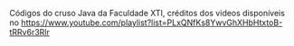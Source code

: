 Códigos do cruso Java da Faculdade XTI, créditos dos videos disponíveis no https://www.youtube.com/playlist?list=PLxQNfKs8YwvGhXHbHtxtoB-tRRv6r3Rlr
